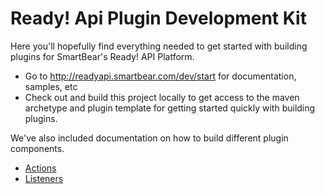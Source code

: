 Ready! Api Plugin Development Kit
==================================

Here you'll hopefully find everything needed to get started with building plugins for SmartBear's Ready! API Platform.

* Go to http://readyapi.smartbear.com/dev/start for documentation, samples, etc
* Check out and build this project locally to get access to the maven archetype and plugin template for getting started
  quickly with building plugins.


We've also included documentation on how to build different plugin components.
* [Actions](actions.md)
* [Listeners](listeners.md)
